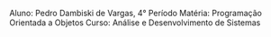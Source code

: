 Aluno: Pedro Dambiski de Vargas, 4° Período
Matéria: Programação Orientada a Objetos
Curso: Análise e Desenvolvimento de Sistemas

